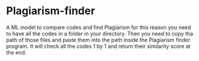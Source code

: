 # Plagiarism-finder
A ML model to compare codes and find Plagiarism 
for this reason you need to have all the codes in a folder in your directory.
Then you need to copy tha path of those files and paste them into the path inside the Plagiarism finder program.
It will check all the codes 1 by 1 and return their similarity score at the end.
